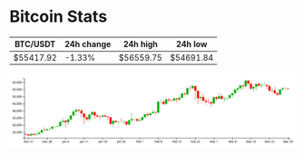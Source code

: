 # Bitcoin Stats

BTC/USDT|24h change|24h high|24h low|
|---|---|---|---|
|$55417.92|-1.33%|$56559.75|$54691.84|

<img src="./chart.svg">
